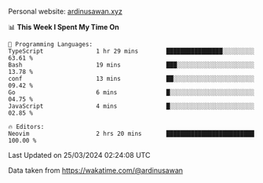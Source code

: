 Personal website: [ardinusawan.xyz](https://ardinusawan.xyz)

<!--START_SECTION:waka-->
📊 **This Week I Spent My Time On** 

```text
💬 Programming Languages: 
TypeScript               1 hr 29 mins        ████████████████░░░░░░░░░   63.61 % 
Bash                     19 mins             ███░░░░░░░░░░░░░░░░░░░░░░   13.78 % 
conf                     13 mins             ██░░░░░░░░░░░░░░░░░░░░░░░   09.42 % 
Go                       6 mins              █░░░░░░░░░░░░░░░░░░░░░░░░   04.75 % 
JavaScript               4 mins              █░░░░░░░░░░░░░░░░░░░░░░░░   02.85 % 

🔥 Editors: 
Neovim                   2 hrs 20 mins       █████████████████████████   100.00 % 
```


 Last Updated on 25/03/2024 02:24:08 UTC
<!--END_SECTION:waka-->
Data taken from https://wakatime.com/@ardinusawan
